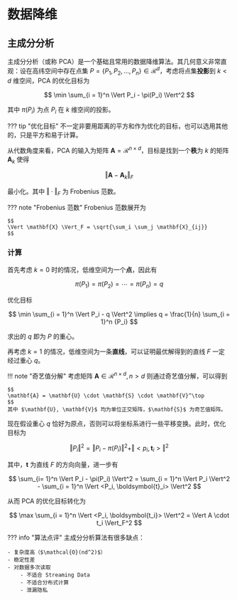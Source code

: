 # 数据降维

## 主成分分析

主成分分析（或称 PCA）是一个基础且常用的数据降维算法。其几何意义非常直观：设在高纬空间中存在点集 $P = \{ P_1, P_2, \dots, P_n \} \in \mathcal{R}^d$，考虑将点集**投影**到 $k < d$ 维空间，PCA 的优化目标为

$$
\min \sum_{i = 1}^n \Vert P_i - \pi(P_i) \Vert^2
$$

其中 $\pi(P_i)$ 为点 $P_i$ 在 $k$ 维空间的投影。

??? tip "优化目标"
    不一定非要用距离的平方和作为优化的目标，也可以选用其他的，只是平方和易于计算。

从代数角度来看，PCA 的输入为矩阵 $\mathbf{A} = \mathcal{R}^{n \times d}$，目标是找到一个**秩**为 $k$ 的矩阵 $\mathbf{A}_k$ 使得

$$
\Vert \mathbf{A} - \mathbf{A}_k \Vert_F
$$

最小化。其中 $\Vert \cdot \Vert_F$ 为 Frobenius 范数。

??? note "Frobenius 范数"
    Frobenius 范数展开为

    $$
    \Vert \mathbf{X} \Vert_F = \sqrt{\sum_i \sum_j \mathbf{X}_{ij}}
    $$

### 计算

首先考虑 $k = 0$ 时的情况，低维空间为一个**点**，因此有

$$
\pi(P_1) = \pi(P_2) = \cdots = \pi(P_n) = q
$$

优化目标

$$
\min \sum_{i = 1}^n \Vert P_i - q \Vert^2 \implies q = \frac{1}{n} \sum_{i = 1}^n {P_i}
$$

求出的 $q$ 即为 $P$ 的重心。

再考虑 $k = 1$ 的情况，低维空间为一条**直线**，可以证明最优解得到的直线 $F$ 一定经过重心 $q$。

!!! note "奇艺值分解"
    考虑矩阵 $\mathbf{A} \in \mathcal{R}^{n \times d}, n > d$ 则通过奇艺值分解，可以得到

    $$
    \mathbf{A} = \mathbf{U} \cdot \mathbf{S} \cdot \mathbf{V}^\top
    $$
    其中 $\mathbf{U}, \mathbf{V}$ 均为单位正交矩阵，$\mathbf{S}$ 为奇艺值矩阵。

现在假设重心 $q$ 恰好为原点，否则可以将坐标系进行一些平移变换。此时，优化目标为

$$
\Vert P_i \Vert^2 = \Vert P_i - \pi(P_i) \Vert^2 + \Vert <p_i, \boldsymbol{t}_i> \Vert^2
$$

其中，$\boldsymbol{t}$ 为直线 $F$ 的方向向量，进一步有

$$
\sum_{i= 1}^n \Vert P_i - \pi(P_i) \Vert^2 = \sum_{i = 1}^n \Vert P_i \Vert^2 - \sum_{i = 1}^n \Vert <P_i, \boldsymbol{t}_i> \Vert^2
$$

从而 PCA 的优化目标转化为

$$
\max \sum_{i = 1}^n \Vert <P_i, \boldsymbol{t_i}> \Vert^2 = \Vert A \cdot t_i \Vert_F^2
$$

??? info "算法点评"
    主成分分析算法有很多缺点：

    - 复杂度高（$\mathcal{O}(nd^2)$）
    - 稳定性差
    - 对数据多次读取
        - 不适合 Streaming Data
        - 不适合分布式计算
        - 泄漏隐私
